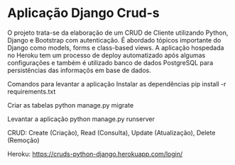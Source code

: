 # Aplicação Django Crud-s

O projeto trata-se da elaboração de um CRUD de Cliente utilizando Python, Django e Bootstrap com autenticação. É abordado tópicos importante do Django como models, forms e class-based views. A aplicação hospedada no Heroku tem um processo de deploy automatizado após algumas configurações e também é utilizado banco de dados PostgreSQL para persistências das informaçõs em base de dados.

Comandos para levantar a aplicação
Instalar as dependências
pip install -r requirements.txt

Criar as tabelas
python manage.py migrate

Levantar a aplicação
python manage.py runserver

CRUD: Create (Criação), Read (Consulta), Update (Atualização), Delete (Remoção)

Heroku: https://cruds-python-django.herokuapp.com/login/
